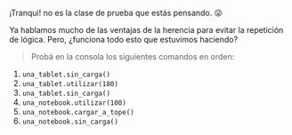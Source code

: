 ¡Tranqui! no es la clase de prueba que estás pensando. :stuck_out_tongue_winking_eye:

Ya hablamos mucho de las ventajas de la herencia para evitar la repetición de lógica. Pero, ¿funciona todo esto que estuvimos haciendo? 

> Probá en la consola los siguientes comandos en orden:
>
1. `una_tablet.sin_carga()`
2. `una_tablet.utilizar(180)`
3. `una_tablet.sin_carga()`
4. `una_notebook.utilizar(100)`
5. `una_notebook.cargar_a_tope()`
6. `una_notebook.sin_carga()`

